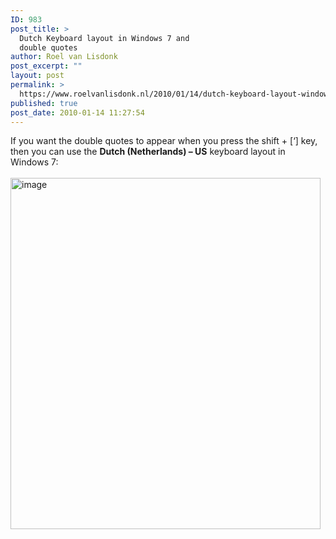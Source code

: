 ```yaml
---
ID: 983
post_title: >
  Dutch Keyboard layout in Windows 7 and
  double quotes
author: Roel van Lisdonk
post_excerpt: ""
layout: post
permalink: >
  https://www.roelvanlisdonk.nl/2010/01/14/dutch-keyboard-layout-windows-7-and-double-quotes/
published: true
post_date: 2010-01-14 11:27:54
---
```

<p>If you want the double quotes to appear when you press the shift + [‘] key, then you can use the <strong>Dutch (Netherlands) – US</strong> keyboard layout in Windows 7:    <br />    <br /><a href="http://www.roelvanlisdonk.nl/wp-content/uploads/2010/01/image27.png"><img style="border-bottom: 0px; border-left: 0px; display: inline; border-top: 0px; border-right: 0px" title="image" border="0" alt="image" src="http://www.roelvanlisdonk.nl/wp-content/uploads/2010/01/image_thumb27.png" width="496" height="562" /></a></p>
